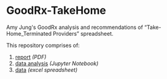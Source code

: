 # GoodRx-TakeHome
Amy Jung's GoodRx analysis and recommendations of “Take-Home_Terminated Providers” spreadsheet. 

This repository comprises of:
1. [report](https://github.com/redcarrott/GoodRx-TakeHome/blob/main/AmyJung_TakeHome_report.pdf)  *(PDF)*
2. [data analysis](https://github.com/redcarrott/GoodRx-TakeHome/blob/main/GoodRx_Data_Analysis.ipynb)  *(Jupyter Notebook)*
3. [data](https://github.com/redcarrott/GoodRx-TakeHome/blob/main/Take-Home_Terminated%20Providers%20(1)%20(1).xlsx)  *(excel spreadsheet)*

